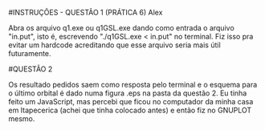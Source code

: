 #INSTRUÇÕES - QUESTÃO 1 (PRÁTICA 6)
Alex

Abra os arquivo q1.exe ou q1GSL.exe dando como entrada o arquivo "in.put", isto é, escrevendo "./q1GSL.exe < in.put" no terminal. Fiz isso pra evitar um hardcode acreditando que esse arquivo seria mais útil futuramente.

#QUESTÃO 2

Os resultado pedidos saem como resposta pelo terminal e o esquema para o último orbital é dado numa figura .eps na pasta da questão 2. Eu tinha feito um JavaScript, mas percebi que ficou no computador da minha casa em Itapecerica (achei que tinha colocado antes) e então fiz no GNUPLOT mesmo.
